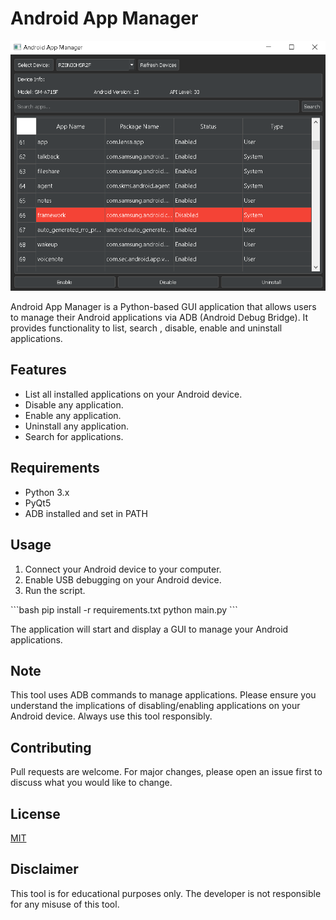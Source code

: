 # Android App Manager

![Preview](preview.png)

Android App Manager is a Python-based GUI application that allows users to manage their Android applications via ADB (Android Debug Bridge). It provides functionality to list, search , disable, enable and uninstall applications.

## Features

- List all installed applications on your Android device.
- Disable any application.
- Enable any application.
- Uninstall any application.
- Search for applications.

## Requirements

- Python 3.x
- PyQt5
- ADB installed and set in PATH

## Usage

1. Connect your Android device to your computer.
2. Enable USB debugging on your Android device.
3. Run the script.

\`\`\`bash
pip install -r requirements.txt
python main.py
\`\`\`

The application will start and display a GUI to manage your Android applications.

## Note

This tool uses ADB commands to manage applications. Please ensure you understand the implications of disabling/enabling applications on your Android device. Always use this tool responsibly.

## Contributing

Pull requests are welcome. For major changes, please open an issue first to discuss what you would like to change.

## License

[MIT](https://choosealicense.com/licenses/mit/)

## Disclaimer

This tool is for educational purposes only. The developer is not responsible for any misuse of this tool.
